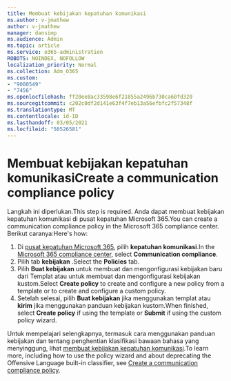 ```yaml
---
title: Membuat kebijakan kepatuhan komunikasi
ms.author: v-jmathew
author: v-jmathew
manager: dansimp
ms.audience: Admin
ms.topic: article
ms.service: o365-administration
ROBOTS: NOINDEX, NOFOLLOW
localization_priority: Normal
ms.collection: Adm_O365
ms.custom:
- "9000549"
- "7456"
ms.openlocfilehash: ff20ee8ac33598e6f21855a2496b730ca60fd320
ms.sourcegitcommit: c202c0df2d141e63f4f7eb13a56efbfc2f57348f
ms.translationtype: MT
ms.contentlocale: id-ID
ms.lasthandoff: 03/05/2021
ms.locfileid: "50526581"
---
```

# <a name="create-a-communication-compliance-policy"></a><span data-ttu-id="927c6-102">Membuat kebijakan kepatuhan komunikasi</span><span class="sxs-lookup"><span data-stu-id="927c6-102">Create a communication compliance policy</span></span>

<span data-ttu-id="927c6-103">Langkah ini diperlukan.</span><span class="sxs-lookup"><span data-stu-id="927c6-103">This step is required.</span></span> <span data-ttu-id="927c6-104">Anda dapat membuat kebijakan kepatuhan komunikasi di pusat kepatuhan Microsoft 365.</span><span class="sxs-lookup"><span data-stu-id="927c6-104">You can create a communication compliance policy in the Microsoft 365 compliance center.</span></span> <span data-ttu-id="927c6-105">Berikut caranya:</span><span class="sxs-lookup"><span data-stu-id="927c6-105">Here's how:</span></span>

1. <span data-ttu-id="927c6-106">Di [pusat kepatuhan Microsoft 365](https://go.microsoft.com/fwlink/?linkid=2130502), pilih **kepatuhan komunikasi**.</span><span class="sxs-lookup"><span data-stu-id="927c6-106">In the [Microsoft 365 compliance center](https://go.microsoft.com/fwlink/?linkid=2130502), select **Communication compliance**.</span></span>
2. <span data-ttu-id="927c6-107">Pilih tab **kebijakan** .</span><span class="sxs-lookup"><span data-stu-id="927c6-107">Select the **Policies** tab.</span></span>
3. <span data-ttu-id="927c6-108">Pilih **Buat kebijakan** untuk membuat dan mengonfigurasi kebijakan baru dari Templat atau untuk membuat dan mengonfigurasi kebijakan kustom.</span><span class="sxs-lookup"><span data-stu-id="927c6-108">Select **Create policy** to create and configure a new policy from a template or to create and configure a custom policy.</span></span>
4. <span data-ttu-id="927c6-109">Setelah selesai, pilih **Buat kebijakan** jika menggunakan templat atau **kirim** jika menggunakan panduan kebijakan kustom.</span><span class="sxs-lookup"><span data-stu-id="927c6-109">When finished, select **Create policy** if using the template or **Submit** if using the custom policy wizard.</span></span>

<span data-ttu-id="927c6-110">Untuk mempelajari selengkapnya, termasuk cara menggunakan panduan kebijakan dan tentang penghentian klasifikasi bawaan bahasa yang menyinggung, lihat [membuat kebijakan kepatuhan komunikasi](https://go.microsoft.com/fwlink/?linkid=2129079).</span><span class="sxs-lookup"><span data-stu-id="927c6-110">To learn more, including how to use the policy wizard and about deprecating the Offensive Language built-in classifier, see [Create a communication compliance policy](https://go.microsoft.com/fwlink/?linkid=2129079).</span></span>
